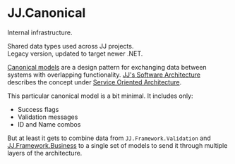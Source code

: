 JJ.Canonical 
============

Internal infrastructure.  

Shared data types used across JJ projects.  
Legacy version, updated to target newer .NET.

[Canonical models](https://jjvanzon.github.io/JJs-Reference-Architecture/service-oriented-architecture.html#canonical-model) are a design pattern for exchanging data between systems with overlapping functionality. [JJ's Software Architecture](https://jjvanzon.github.io/JJs-Reference-Architecture/) describes the concept under [Service Oriented Architecture](https://jjvanzon.github.io/JJs-Reference-Architecture/service-oriented-architecture.html#).

This particular canonical model is a bit minimal. It includes only:

- Success flags  
- Validation messages  
- ID and Name combos

But at least it gets to combine data from `JJ.Framework.Validation` and [JJ.Framework.Business](https://www.nuget.org/packages/JJ.Framework.Business) to a single set of models to send it through multiple layers of the architecture.